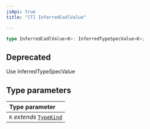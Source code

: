 ```yaml
---
jsApi: true
title: "[T] InferredCadlValue"

---
```

```ts
type InferredCadlValue<K>: InferredTypeSpecValue<K>;
```

## Deprecated

Use InferredTypeSpecValue

## Type parameters

| Type parameter |
| :------ |
| `K` *extends* [`TypeKind`](TypeKind.md) |
